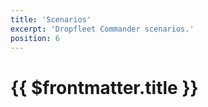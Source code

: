 ```yaml
---
title: 'Scenarios'
excerpt: 'Dropfleet Commander scenarios.'
position: 6
---
```

# {{ $frontmatter.title }}

<script setup>
  import { data as pages } from '/documents.data'
  const slug = '/en/dfc/scenarios/'
  const filteredPages = pages.filter(page => page?.href.indexOf(slug) > -1
      && page?.href.indexOf('index.html') < 0
      && !page?.href.endsWith('/'))
    .sort((a, b) => a.position - b.position)
</script>

<CategoryCardsContainer :pages="filteredPages" />

